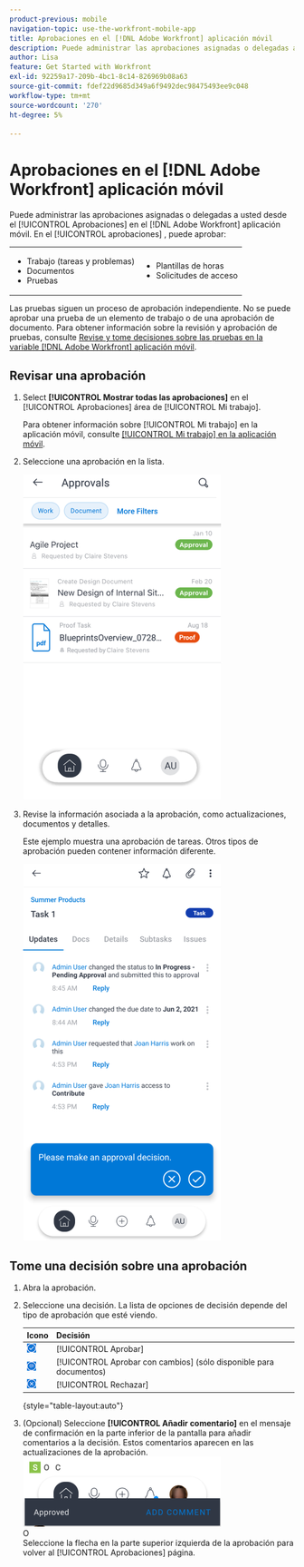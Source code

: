 ```yaml
---
product-previous: mobile
navigation-topic: use-the-workfront-mobile-app
title: Aprobaciones en el [!DNL Adobe Workfront] aplicación móvil
description: Puede administrar las aprobaciones asignadas o delegadas a usted desde el [!UICONTROL Aprobaciones] en el [!DNL Adobe Workfront] aplicación móvil.
author: Lisa
feature: Get Started with Workfront
exl-id: 92259a17-209b-4bc1-8c14-826969b08a63
source-git-commit: fdef22d9685d349a6f9492dec98475493ee9c048
workflow-type: tm+mt
source-wordcount: '270'
ht-degree: 5%

---
```


# Aprobaciones en el [!DNL Adobe Workfront] aplicación móvil

Puede administrar las aprobaciones asignadas o delegadas a usted desde el [!UICONTROL Aprobaciones] en el [!DNL Adobe Workfront] aplicación móvil. En el [!UICONTROL aprobaciones] , puede aprobar:

<table style="table-layout:auto"> 
 <col> 
 <col> 
 <tbody> 
  <tr> 
   <td> 
    <ul> 
     <li>Trabajo (tareas y problemas)</li> 
     <li>Documentos</li> 
     <li>Pruebas </li> 
    </ul> </td> 
   <td> 
    <ul> 
     <li>Plantillas de horas</li> 
     <li>Solicitudes de acceso</li> 
    </ul> </td> 
  </tr> 
 </tbody> 
</table>

Las pruebas siguen un proceso de aprobación independiente. No se puede aprobar una prueba de un elemento de trabajo o de una aprobación de documento. Para obtener información sobre la revisión y aprobación de pruebas, consulte [Revise y tome decisiones sobre las pruebas en la variable [!DNL Adobe Workfront] aplicación móvil](../../../workfront-basics/mobile-apps/using-the-workfront-mobile-app/work-with-proofs-in-mobile-app.md).

## Revisar una aprobación

1. Select **[!UICONTROL Mostrar todas las aprobaciones]** en el [!UICONTROL Aprobaciones] área de [!UICONTROL Mi trabajo].

   Para obtener información sobre [!UICONTROL Mi trabajo] en la aplicación móvil, consulte [[!UICONTROL Mi trabajo] en la aplicación móvil](../../../workfront-basics/mobile-apps/using-the-workfront-mobile-app/my-work-section-mobile.md).

1. Seleccione una aprobación en la lista.

   ![Lista de aprobaciones en la aplicación móvil](assets/mobile-approvals-adobe-350x574.png)

1. Revise la información asociada a la aprobación, como actualizaciones, documentos y detalles.

   Este ejemplo muestra una aprobación de tareas. Otros tipos de aprobación pueden contener información diferente.

   ![Aprobación de tareas de ejemplo](assets/mobile-taskapproval-350x664.png)

## Tome una decisión sobre una aprobación

1. Abra la aprobación.
1. Seleccione una decisión. La lista de opciones de decisión depende del tipo de aprobación que esté viendo.

   | Icono | Decisión |
   |---|---|
   | ![Aprobar la prueba desde la tarea](assets/mobile-approveprooffromtask.png) | [!UICONTROL Aprobar] |
   | ![Aprobar la prueba con cambios de la tarea](assets/mobile-approveproofwithcommentsfromtask.png) | [!UICONTROL Aprobar con cambios] (sólo disponible para documentos) |
   | ![Reject proof from task](assets/mobile-rejectprooffromtask.png) | [!UICONTROL Rechazar] |

   {style=&quot;table-layout:auto&quot;}

1. (Opcional) Seleccione **[!UICONTROL Añadir comentario]** en el mensaje de confirmación en la parte inferior de la pantalla para añadir comentarios a la decisión. Estos comentarios aparecen en las actualizaciones de la aprobación.\
   ![Agregar comentario](assets/mobile-addcommenttoapproval-350x123.png)\
   O\
   Seleccione la flecha en la parte superior izquierda de la aprobación para volver al [!UICONTROL Aprobaciones] página.
